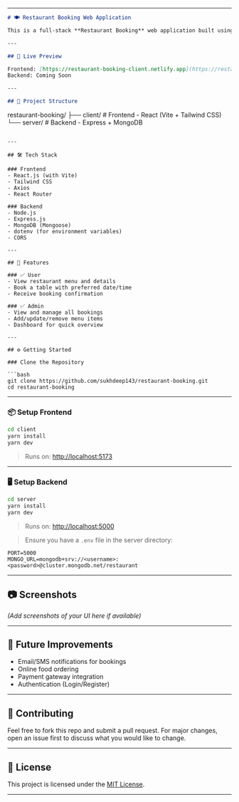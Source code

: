 

---

```markdown
# 🍽️ Restaurant Booking Web Application

This is a full-stack **Restaurant Booking** web application built using the **MERN stack** (MongoDB, Express, React, Node.js). The app allows customers to browse the menu, book tables online, and admins to manage reservations and restaurant information efficiently.

---

## 🚀 Live Preview

Frontend: [https://restaurant-booking-client.netlify.app](https://restaurant-booking-client.netlify.app)  
Backend: Coming Soon

---

## 📁 Project Structure

```

restaurant-booking/
├── client/       # Frontend - React (Vite + Tailwind CSS)
└── server/       # Backend - Express + MongoDB

````

---

## 🛠 Tech Stack

### Frontend
- React.js (with Vite)
- Tailwind CSS
- Axios
- React Router

### Backend
- Node.js
- Express.js
- MongoDB (Mongoose)
- dotenv (for environment variables)
- CORS

---

## 🔑 Features

### ✅ User
- View restaurant menu and details
- Book a table with preferred date/time
- Receive booking confirmation

### ✅ Admin
- View and manage all bookings
- Add/update/remove menu items
- Dashboard for quick overview

---

## ⚙️ Getting Started

### Clone the Repository

```bash
git clone https://github.com/sukhdeep143/restaurant-booking.git
cd restaurant-booking
````

---

### 📦 Setup Frontend

```bash
cd client
yarn install
yarn dev
```

> Runs on: [http://localhost:5173](http://localhost:5173)

---

### 🖥️ Setup Backend

```bash
cd server
yarn install
yarn dev
```

> Runs on: [http://localhost:5000](http://localhost:5000)

> Ensure you have a `.env` file in the server directory:

```env
PORT=5000
MONGO_URL=mongodb+srv://<username>:<password>@cluster.mongodb.net/restaurant
```

---

## 📷 Screenshots

*(Add screenshots of your UI here if available)*

---

## 📌 Future Improvements

* Email/SMS notifications for bookings
* Online food ordering
* Payment gateway integration
* Authentication (Login/Register)

---

## 🙌 Contributing

Feel free to fork this repo and submit a pull request. For major changes, open an issue first to discuss what you would like to change.

---

## 📄 License

This project is licensed under the [MIT License](LICENSE).

---

